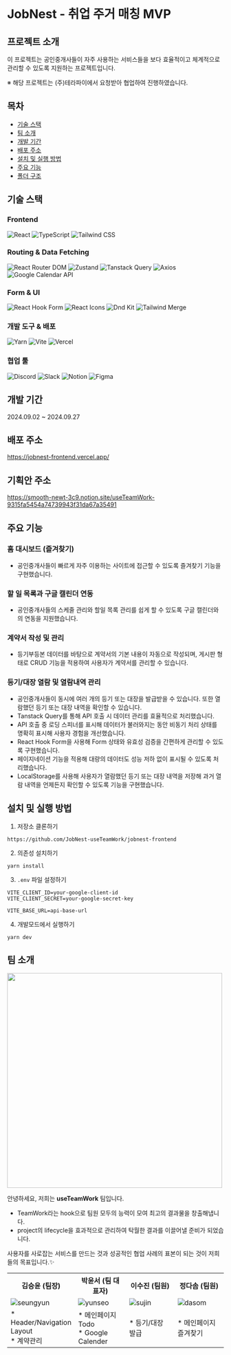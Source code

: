 # JobNest - 취업 주거 매칭 MVP

## 프로젝트 소개

이 프로젝트는 공인중개사들이 자주 사용하는 서비스들을 보다 효율적이고 체계적으로 관리할 수 있도록 지원하는 프로젝트입니다.

※ 해당 프로젝트는 (주)테라파이에서 요청받아 협업하여 진행하였습니다.

## 목차

- [기술 스택](#기술-스택)
- [팀 소개](#팀-소개)
- [개발 기간](#개발-기간)
- [배포 주소](#배포-주소)
- [설치 및 실행 방법](#설치-및-실행-방법)
- [주요 기능](#주요-기능)
- [폴더 구조](#폴더-구조)

## 기술 스택

### Frontend

![React](https://img.shields.io/badge/React-20232A?style=for-the-badge&logo=react&logoColor=61DAFB)
![TypeScript](https://img.shields.io/badge/TypeScript-007ACC?style=for-the-badge&logo=typescript&logoColor=white)
![Tailwind CSS](https://img.shields.io/badge/TailwindCSS-38B2AC?style=for-the-badge&logo=tailwind-css&logoColor=white)

### Routing & Data Fetching

![React Router DOM](https://img.shields.io/badge/React_Router_DOM-CA4245?style=for-the-badge&logo=react-router&logoColor=white)
![Zustand](https://img.shields.io/badge/Zustand-20232A?style=for-the-badge&logo=zustand&logoColor=white)
![Tanstack Query](https://img.shields.io/badge/TanStack_Query-FF4154?style=for-the-badge&logo=react-query&logoColor=white)
![Axios](https://img.shields.io/badge/Axios-5A29E4?style=for-the-badge&logo=axios&logoColor=white)
![Google Calendar API](https://img.shields.io/badge/Google_Calendar_API-4285F4?style=for-the-badge&logo=google-calendar&logoColor=white)

### Form & UI

![React Hook Form](https://img.shields.io/badge/React_Hook_Form-EC5990?style=for-the-badge&logo=react-hook-form&logoColor=white)
![React Icons](https://img.shields.io/badge/React_Icons-61DAFB?style=for-the-badge&logo=react&logoColor=white)
![Dnd Kit](https://img.shields.io/badge/Dnd_Kit-FF4500?style=for-the-badge&logo=dnd&logoColor=white)
![Tailwind Merge](https://img.shields.io/badge/Tailwind_Merge-38B2AC?style=for-the-badge&logo=tailwind-css&logoColor=white)

### 개발 도구 & 배포

![Yarn](https://img.shields.io/badge/Yarn-2C8EBB?style=for-the-badge&logo=yarn&logoColor=white)
![Vite](https://img.shields.io/badge/Vite-646CFF?style=for-the-badge&logo=vite&logoColor=white)
![Vercel](https://img.shields.io/badge/Vercel-000000?style=for-the-badge&logo=vercel&logoColor=white)

### 협업 툴

![Discord](https://img.shields.io/badge/Discord-5865F2?style=for-the-badge&logo=discord&logoColor=white)
![Slack](https://img.shields.io/badge/Slack-4A154B?style=for-the-badge&logo=slack&logoColor=white)
![Notion](https://img.shields.io/badge/Notion-000000?style=for-the-badge&logo=notion&logoColor=white)
![Figma](https://img.shields.io/badge/Figma-F24E1E?style=for-the-badge&logo=figma&logoColor=white)

## 개발 기간

2024.09.02 ~ 2024.09.27

## 배포 주소

https://jobnest-frontend.vercel.app/

## 기획안 주소

https://smooth-newt-3c9.notion.site/useTeamWork-9315fa5454a74739943f31da67a35491

## 주요 기능

### 홈 대시보드 (즐겨찾기)

- 공인중개사들이 빠르게 자주 이용하는 사이트에 접근할 수 있도록 즐겨찾기 기능을 구현했습니다.

### 할 일 목록과 구글 캘린더 연동

- 공인중개사들의 스케줄 관리와 할일 목록 관리를 쉽게 할 수 있도록 구글 캘린더와의 연동을 지원했습니다.

### 계약서 작성 및 관리

- 등기부등본 데이터를 바탕으로 계약서의 기본 내용이 자동으로 작성되며, 게시판 형태로 CRUD 기능을 적용하여 사용자가 계약서를 관리할 수 있습니다.

### 등기/대장 열람 및 열람내역 관리

- 공인중개사들이 동시에 여러 개의 등기 또는 대장을 발급받을 수 있습니다. 또한 열람했던 등기 또는 대장 내역을 확인할 수 있습니다.
- Tanstack Query를 통해 API 호출 시 데이터 관리를 효율적으로 처리했습니다.
- API 호출 중 로딩 스피너를 표시해 데이터가 불러와지는 동안 비동기 처리 상태를 명확히 표시해 사용자 경험을 개선했습니다.
- React Hook Form을 사용해 Form 상태와 유효성 검증을 간편하게 관리할 수 있도록 구현했습니다.
- 페이지네이션 기능을 적용해 대량의 데이터도 성능 저하 없이 표시될 수 있도록 처리했습니다.
- LocalStorage를 사용해 사용자가 열람했던 등기 또는 대장 내역을 저장해 과거 열람 내역을 언제든지 확인할 수 있도록 기능을 구현했습니다.

## 설치 및 실행 방법

1. 저장소 클론하기

```
https://github.com/JobNest-useTeamWork/jobnest-frontend
```

2. 의존성 설치하기

```
yarn install
```

3. `.env` 파일 설정하기

```
VITE_CLIENT_ID=your-google-client-id
VITE_CLIENT_SECRET=your-google-secret-key

VITE_BASE_URL=api-base-url
```

4. 개발모드에서 실행하기

```
yarn dev
```

## 팀 소개

<img src='https://github.com/user-attachments/assets/6b5a6df5-c71f-46c9-86fc-62603ee1d70b' width=500 />

<br>

안녕하세요, 저희는 **useTeamWork** 팀입니다.

- TeamWork라는 hook으로 팀원 모두의 능력이 모여 최고의 결과물을 창출해냅니다.
- project의 lifecycle을 효과적으로 관리하여 탁월한 결과를 이끌어낼 준비가 되었습니다.

사용자를 사로잡는 서비스를 만드는 것과 성공적인 협업 사례의 표본이 되는 것이 저희들의 목표입니다.✨

<table>
  <tr>
    <th>김승윤 (팀장)</th>
    <th>박윤서 (팀 대표자)</th>
    <th>이수진 (팀원)</th>
    <th>정다솜 (팀원)</th>
  </tr>
  <tr>
    <td style="width: 25%;">
      <img src='https://github.com/user-attachments/assets/6c25a1d1-99c1-4ad4-819e-5f3af98140f7' alt='seungyun' />
    </td>
    <td style="width: 25%;">
      <img src='https://github.com/user-attachments/assets/93174298-b5f3-4ea3-9588-259104581cb1' alt='yunseo' />
    </td>
    <td style="width: 25%;">
      <img src='https://github.com/user-attachments/assets/3d510fdc-e193-4248-919f-3c72225f1ce4' alt='sujin' />
    </td>
    <td style="width: 25%;">
      <img src='https://github.com/user-attachments/assets/1a071a7d-92f1-4943-9d3a-7fb4d077ddbf' alt='dasom' />
    </td>
  </tr>
  <tr>
    <td style="width: 25%;">
      <div>* Header/Navigation Layout </div>
      <div>* 계약관리 </div>
    </td>
    <td style="width: 25%;">
      <div>* 메인페이지 Todo</div>
      <div>* Google Calender</div>
    </td>
    <td style="width: 25%;">
      <div>* 등기/대장 발급</div>
    </td>
    <td style="width: 25%;">
      <div>* 메인페이지 즐겨찾기</div>
    </td>
  </tr>
</table>
